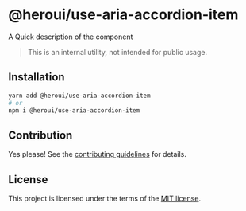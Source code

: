# @heroui/use-aria-accordion-item

A Quick description of the component

> This is an internal utility, not intended for public usage.

## Installation

```sh
yarn add @heroui/use-aria-accordion-item
# or
npm i @heroui/use-aria-accordion-item
```

## Contribution

Yes please! See the
[contributing guidelines](https://github.com/heroui-inc/heroui/blob/master/CONTRIBUTING.md)
for details.

## License

This project is licensed under the terms of the
[MIT license](https://github.com/heroui-inc/heroui/blob/master/LICENSE).
